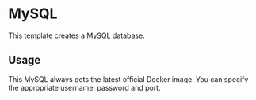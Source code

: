 # MySQL

This template creates a MySQL database.

## Usage

This MySQL always gets the latest official Docker image.
You can specify the appropriate username, password and port.